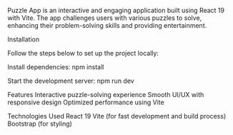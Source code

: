 Puzzle App is an interactive and engaging application built using React 19 with Vite. The app challenges users with various puzzles to solve, enhancing their problem-solving skills and providing entertainment.

Installation

Follow the steps below to set up the project locally:

Install dependencies: npm install

Start the development server: npm run dev

Features
Interactive puzzle-solving experience
Smooth UI/UX with responsive design
Optimized performance using Vite

Technologies Used
React 19
Vite (for fast development and build process)
Bootstrap (for styling)